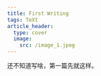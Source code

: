 ```yaml
---
title: First Writing
tags: TeXt
article_header:
  type: cover
  image:
    src: /image_1.jpeg
---
```


还不知道写啥，第一篇先就这样。